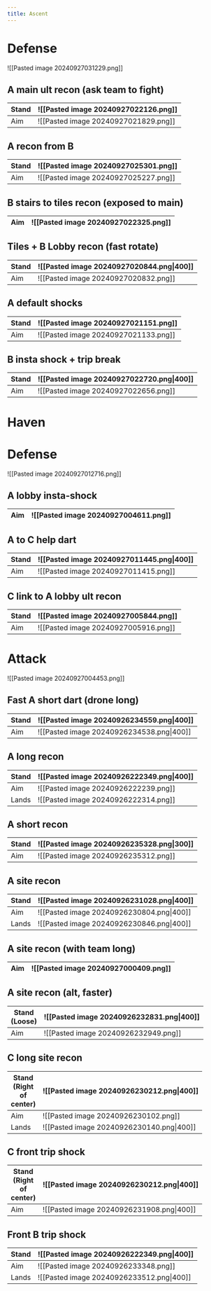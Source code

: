 ```yaml
---
title: Ascent
---
```

# Defense
![[Pasted image 20240927031229.png]]
## A main ult recon (ask team to fight)

| Stand | ![[Pasted image 20240927022126.png]] |
| ----- | ------------------------------------ |
| Aim   | ![[Pasted image 20240927021829.png]] |
## A recon from B

| Stand | ![[Pasted image 20240927025301.png]] |
| ----- | ------------------------------------ |
| Aim   | ![[Pasted image 20240927025227.png]] |

## B stairs to tiles recon (exposed to main)

| Aim | ![[Pasted image 20240927022325.png]] |
| --- | ------------------------------------ |

## Tiles + B Lobby recon (fast rotate)

| Stand | ![[Pasted image 20240927020844.png\|400]] |
| ----- | ----------------------------------------- |
| Aim   | ![[Pasted image 20240927020832.png]]      |
## A default shocks

| Stand | ![[Pasted image 20240927021151.png]] |
| ----- | ------------------------------------ |
| Aim   | ![[Pasted image 20240927021133.png]] |
## B insta shock + trip break

| Stand | ![[Pasted image 20240927022720.png\|400]] |
| ----- | ----------------------------------------- |
| Aim   | ![[Pasted image 20240927022656.png]]      |


# Haven
# Defense
![[Pasted image 20240927012716.png]]
## A lobby insta-shock

| Aim | ![[Pasted image 20240927004611.png]] |
| --- | ------------------------------------ |
## A to C help dart

| Stand | ![[Pasted image 20240927011445.png\|400]] |
| ----- | ----------------------------------------- |
| Aim   | ![[Pasted image 20240927011415.png]]      |

## C link to A lobby ult recon

| Stand | ![[Pasted image 20240927005844.png]] |
| ----- | ------------------------------------ |
| Aim   | ![[Pasted image 20240927005916.png]] |

# Attack
![[Pasted image 20240927004453.png]]
## Fast A short dart (drone long)

| Stand | ![[Pasted image 20240926234559.png\|400]] |
| ----- | ----------------------------------------- |
| Aim   | ![[Pasted image 20240926234538.png\|400]] |

## A long recon

| Stand | ![[Pasted image 20240926222349.png\|400]] |
| ----- | ----------------------------------------- |
| Aim   | ![[Pasted image 20240926222239.png]]      |
| Lands | ![[Pasted image 20240926222314.png]]      |
## A short recon

| Stand | ![[Pasted image 20240926235328.png\|300]] |
| ----- | ----------------------------------------- |
| Aim   | ![[Pasted image 20240926235312.png]]      |

## A site recon

| Stand | ![[Pasted image 20240926231028.png\|400]] |
| ----- | ----------------------------------------- |
| Aim   | ![[Pasted image 20240926230804.png\|400]] |
| Lands | ![[Pasted image 20240926230846.png\|400]] |

## A site recon (with team long)

| Aim | ![[Pasted image 20240927000409.png]] |
| --- | ------------------------------------ |

## A site recon (alt, faster)

| Stand<br>(Loose) | ![[Pasted image 20240926232831.png\|400]] |
| ---------------- | ----------------------------------------- |
| Aim              | ![[Pasted image 20240926232949.png]]      |

## C long site recon

| Stand<br>(Right<br>of<br>center) | ![[Pasted image 20240926230212.png\|400]] |
| -------------------------------- | ----------------------------------------- |
| Aim                              | ![[Pasted image 20240926230102.png]]      |
| Lands                            | ![[Pasted image 20240926230140.png\|400]] |
## C front trip shock

| Stand<br>(Right<br>of<br>center) | ![[Pasted image 20240926230212.png\|400]] |
| -------------------------------- | ----------------------------------------- |
| Aim                              | ![[Pasted image 20240926231908.png\|400]] |

## Front B trip shock

| Stand | ![[Pasted image 20240926222349.png\|400]] |
| ----- | ----------------------------------------- |
| Aim   | ![[Pasted image 20240926233348.png]]      |
| Lands | ![[Pasted image 20240926233512.png\|400]] |
